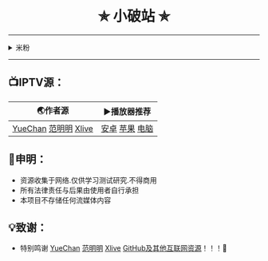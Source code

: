 <h1 align="center"> ✯ 小破站 ✯ </h1>

---

<details><summary>米粉</summary>
 <h6><td>工具:
 <a href="https://s1.mi.com/images/new816/Driver.rar">驱动</a>
 <a href="https://dl.google.com/android/repository/platform-tools-latest-windows.zip">ADB</a>
 <a href="https://github.com/HuskyDG/magisk-files/releases/latest">德尔塔</a>
 <a href="https://github.com/410154425/AdGuardHome_magisk/releases/latest">Ad模块</a>
 <a href="https://easylist-downloads.adblockplus.org/easyprivacy.txt">隐私</a>
 <a href="https://xdaforums.com/t/module-disable-flag-secure-v8-0-by-mehedi-h-joy.4490475/">截屏</a>
 <a href="https://magisk.suchenqaq.club/">DDNS跳跳</a>
 <a href="https://snoopy1866.github.io/LiTiaotiao-Custom-Rules/">跳规</a></td></h6>
 <h6><td>ROM：
 <a href="https://xiaomirom.com/">官方ROM</a>
 <a href="https://www.123pan.com/s/zGW7Vv-4koD3.html">小米6</a>
 <a href="https://www.123pan.com/s/zGW7Vv-1koD3.html">小米9</a>
 <a href="https://www.123pan.com/s/zGW7Vv-xkoD3.html">红米K60</a></td></h6>
 <h6><td>米9官改及类原：
 <a href="https://www.123pan.com/s/rkS0Vv-8of6d.html">官改</a>
 <a href="https://xiaomifirmwareupdater.com/firmware/cepheus/">底包</a>
 <a href="https://pixelos.net/download/cepheus">PixelOS</a>
 <a href="https://get.pixelexperience.org/cepheus">PE</a>
 <a href="https://crdroid.net/cepheus/10">crD</a>
 <a href="http://downloads.codefi.re/jdcteam/javelinanddart/gapps/">Gapps</a></td></h6>
<details><summary>其他常用</summary>
 <h6><td>iso:
 <a href="https://www.microsoft.com/zh-cn/software-download/windows11/">Win11</a>
 <a href="https://developers.redhat.com/products/rhel/download">RedHat</a>
 <a href="https://mirrors6.tuna.tsinghua.edu.cn/deepin-cd/">Deepin</a>
 <a href="https://github.com/pbatard/rufus/releases/latest">Rufus</a>
 <a href="https://wwi.lanzoup.com/b05gumbe">激9xum</a></td></h6>
 <h6><td>software:
 <a href="https://mirrors.yuntu.com.tw/office-tool/Office_ISO/zh-CN/2021/">O2021</a>
 <a href="https://www.vmware.com/go/getworkstation-win">VMware</a>
 <a href="https://www.123pan.com/s/HQeA-Ml4Sh.html">IDM</a>
 <a href="https://www.python.org/downloads/windows/">pyt</a>
 <a href="https://www.jetbrains.com.cn/pycharm/download/?section=windows">Pyc</a></td></h6>
</details></details>

---

## 📺IPTV源：
<table>
  <thead>
    <tr>
      <th>🌏作者源</th>
      <th>▶️播放器推荐</th>
    </tr>
  </thead>
  <tbody>
    <tr>
      <td><a href="https://github.com/YueChan/Live/raw/main/IPTV.m3u">YueChan</a>
          <a href="https://live.fanmingming.com/tv/m3u/ipv6.m3u">范明明</a>
          <a href="https://github.com/koogg/Xlive/raw/main/IPTV6.m3u">Xlive</a></td>
      <td><a href="https://televizo.net">安卓</a>
          <a href="https://apps.apple.com/cn/app/aptv/id1630403500">苹果</a>
          <a href="https://potplayer.tv/?lang=zh_CN">电脑</a></td>
    </tr>
  </tbody>
</table>

## 📖申明：
 - 资源收集于网络.仅供学习测试研究.不得商用
 - 所有法律责任与后果由使用者自行承担
 - 本项目不存储任何流媒体内容

## 💡致谢：
- 特别鸣谢
  <a href="https://github.com/YueChan/Live/">YueChan</a>
  <a href="https://github.com/fanmingming/live/">范明明</a>
  <a href="https://github.com/koogg/Xlive/">Xlive</a>
  <u>GitHub及其他互联网资源</u>！！！🎈
  
<p align="center">
